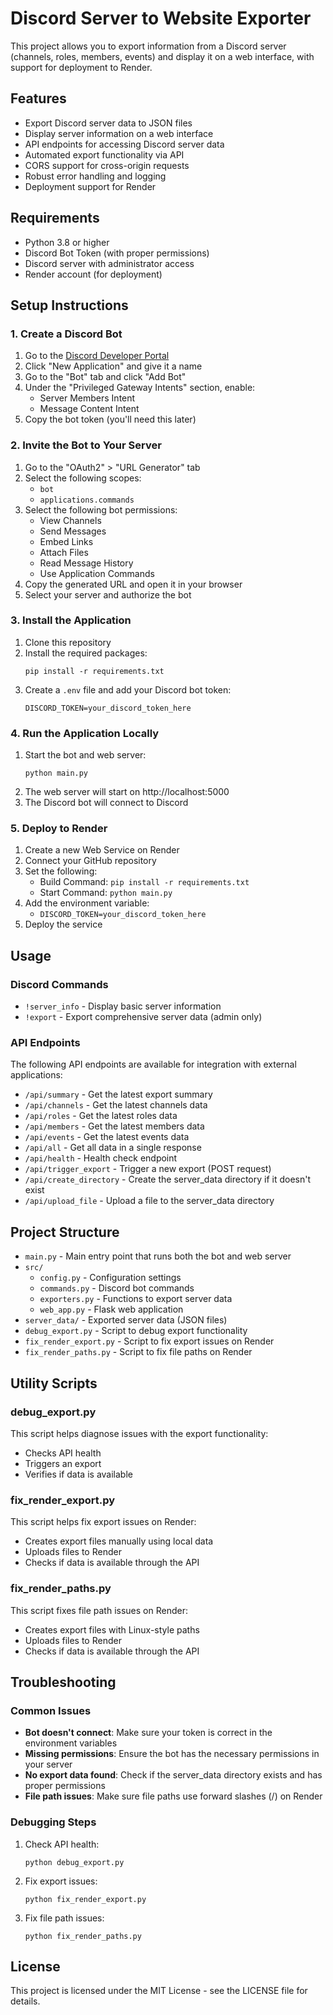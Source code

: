 # Discord Server to Website Exporter

This project allows you to export information from a Discord server (channels, roles, members, events) and display it on a web interface, with support for deployment to Render.

## Features

- Export Discord server data to JSON files
- Display server information on a web interface
- API endpoints for accessing Discord server data
- Automated export functionality via API
- CORS support for cross-origin requests
- Robust error handling and logging
- Deployment support for Render

## Requirements

- Python 3.8 or higher
- Discord Bot Token (with proper permissions)
- Discord server with administrator access
- Render account (for deployment)

## Setup Instructions

### 1. Create a Discord Bot

1. Go to the [Discord Developer Portal](https://discord.com/developers/applications)
2. Click "New Application" and give it a name
3. Go to the "Bot" tab and click "Add Bot"
4. Under the "Privileged Gateway Intents" section, enable:
   - Server Members Intent
   - Message Content Intent
5. Copy the bot token (you'll need this later)

### 2. Invite the Bot to Your Server

1. Go to the "OAuth2" > "URL Generator" tab
2. Select the following scopes:
   - `bot`
   - `applications.commands`
3. Select the following bot permissions:
   - View Channels
   - Send Messages
   - Embed Links
   - Attach Files
   - Read Message History
   - Use Application Commands
4. Copy the generated URL and open it in your browser
5. Select your server and authorize the bot

### 3. Install the Application

1. Clone this repository
2. Install the required packages:
   ```
   pip install -r requirements.txt
   ```
3. Create a `.env` file and add your Discord bot token:
   ```
   DISCORD_TOKEN=your_discord_token_here
   ```

### 4. Run the Application Locally

1. Start the bot and web server:
   ```
   python main.py
   ```
2. The web server will start on http://localhost:5000
3. The Discord bot will connect to Discord

### 5. Deploy to Render

1. Create a new Web Service on Render
2. Connect your GitHub repository
3. Set the following:
   - Build Command: `pip install -r requirements.txt`
   - Start Command: `python main.py`
4. Add the environment variable:
   - `DISCORD_TOKEN=your_discord_token_here`
5. Deploy the service

## Usage

### Discord Commands

- `!server_info` - Display basic server information
- `!export` - Export comprehensive server data (admin only)

### API Endpoints

The following API endpoints are available for integration with external applications:

- `/api/summary` - Get the latest export summary
- `/api/channels` - Get the latest channels data
- `/api/roles` - Get the latest roles data
- `/api/members` - Get the latest members data
- `/api/events` - Get the latest events data
- `/api/all` - Get all data in a single response
- `/api/health` - Health check endpoint
- `/api/trigger_export` - Trigger a new export (POST request)
- `/api/create_directory` - Create the server_data directory if it doesn't exist
- `/api/upload_file` - Upload a file to the server_data directory

## Project Structure

- `main.py` - Main entry point that runs both the bot and web server
- `src/`
  - `config.py` - Configuration settings
  - `commands.py` - Discord bot commands
  - `exporters.py` - Functions to export server data
  - `web_app.py` - Flask web application
- `server_data/` - Exported server data (JSON files)
- `debug_export.py` - Script to debug export functionality
- `fix_render_export.py` - Script to fix export issues on Render
- `fix_render_paths.py` - Script to fix file paths on Render

## Utility Scripts

### debug_export.py

This script helps diagnose issues with the export functionality:
- Checks API health
- Triggers an export
- Verifies if data is available

### fix_render_export.py

This script helps fix export issues on Render:
- Creates export files manually using local data
- Uploads files to Render
- Checks if data is available through the API

### fix_render_paths.py

This script fixes file path issues on Render:
- Creates export files with Linux-style paths
- Uploads files to Render
- Checks if data is available through the API

## Troubleshooting

### Common Issues

- **Bot doesn't connect**: Make sure your token is correct in the environment variables
- **Missing permissions**: Ensure the bot has the necessary permissions in your server
- **No export data found**: Check if the server_data directory exists and has proper permissions
- **File path issues**: Make sure file paths use forward slashes (/) on Render

### Debugging Steps

1. Check API health:
   ```
   python debug_export.py
   ```

2. Fix export issues:
   ```
   python fix_render_export.py
   ```

3. Fix file path issues:
   ```
   python fix_render_paths.py
   ```

## License

This project is licensed under the MIT License - see the LICENSE file for details.
